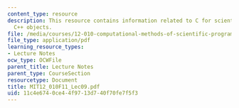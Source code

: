 ```yaml
---
content_type: resource
description: This resource contains information related to C for scientific uses and
  C++ objects.
file: /media/courses/12-010-computational-methods-of-scientific-programming-fall-2011/11c4e6740ce44f9713d740f70fe7f5f3_MIT12_010F11_Lec09.pdf
file_type: application/pdf
learning_resource_types:
- Lecture Notes
ocw_type: OCWFile
parent_title: Lecture Notes
parent_type: CourseSection
resourcetype: Document
title: MIT12_010F11_Lec09.pdf
uid: 11c4e674-0ce4-4f97-13d7-40f70fe7f5f3
---
```

